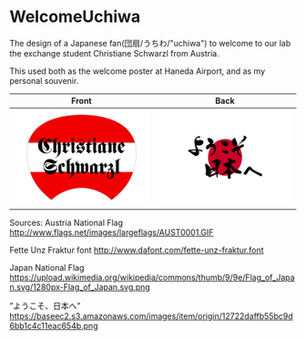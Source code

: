 # WelcomeUchiwa
The design of a Japanese fan(団扇/うちわ/"uchiwa") to welcome to our lab the exchange student 
Christiane Schwarzl from Austria.

This used both as the welcome poster at Haneda Airport, and as my personal souvenir.

|Front|Back|
|-----|----|
|![uchiwa front][front]|![uchiwa back][back]|

Sources:
Austria National Flag
http://www.flags.net/images/largeflags/AUST0001.GIF

Fette Unz Fraktur font
http://www.dafont.com/fette-unz-fraktur.font

Japan National Flag
https://upload.wikimedia.org/wikipedia/commons/thumb/9/9e/Flag_of_Japan.svg/1280px-Flag_of_Japan.svg.png

”ようこそ、日本へ”
https://baseec2.s3.amazonaws.com/images/item/origin/12722daffb55bc9d6bb1c4c11eac654b.png


[front]:https://github.com/hanzg2014/PhotoShop/blob/master/WelcomeUchiwa/Front.png


[back]:https://github.com/hanzg2014/PhotoShop/blob/master/WelcomeUchiwa/Back.png
